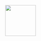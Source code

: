 <div id="header" align="center">
  <img src="https://media.giphy.com/media/s63Jzew1dfO3j6nndV/giphy.gif" width="100"/>
</div>




